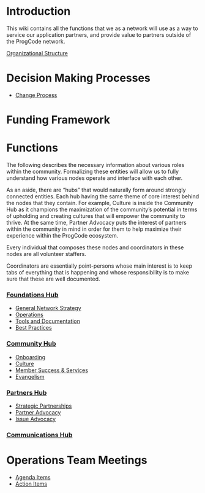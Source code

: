 # Introduction

This wiki contains all the functions that we as a network will use as a way to service our application partners, and provide value to partners outside of the ProgCode network.

[Organizational Structure](https://docs.google.com/document/d/1tZu7P1m_KxKNdq-NqWR9b93aoH4Tsc4tdDapanyiEOE/edit)

# Decision Making Processes

* [Change Process](Change-Process)

# Funding Framework

# Functions

The following describes the necessary information about various roles within the community. Formalizing these entities will allow us to fully understand how various nodes operate and interface with each other.

As an aside, there are “hubs” that would naturally form around strongly connected entities. Each hub having the same theme of core interest behind the nodes that they contain. For example, Culture is inside the Community Hub as it champions the maximization of the community’s potential in terms of upholding and creating cultures that will empower the community to thrive. At the same time, Partner Advocacy puts the interest of partners within the community in mind in order for them to help maximize their experience within the ProgCode ecosystem.

Every individual that composes these nodes and coordinators in these nodes are all volunteer staffers.

Coordinators are essentially point-persons whose main interest is to keep tabs of everything that is happening and whose responsibility is to make sure that these are well documented.

### [Foundations Hub](Foundations-Hub)

* [General Network Strategy](General-Network-Strategy)
* [Operations](Operations)
* [Tools and Documentation](Tools-and-Documentation)
* [Best Practices](Best-Practices)

### [Community Hub](Community-Hub)

* [Onboarding](Onboarding-Team)
* [Culture](Culture)
* [Member Success & Services](Member-Success-Services)
* [Evangelism](Evangelism)

### [Partners Hub](Partners-Hub)

* [Strategic Partnerships](Strategic-Partnerships)
* [Partner Advocacy](Partner-Advocacy)
* [Issue Advocacy](Issue-Advocacy)

### [Communications Hub](Communications-Hub)


# Operations Team Meetings

* [Agenda Items](https://docs.google.com/document/d/14_E2SdWmlZ-qsUSqgTXkrzwF7ARt9LWzeDeL_zkoHHc/edit#)
* [Action Items](https://github.com/ProgressiveCoders/functions/labels/action-items)